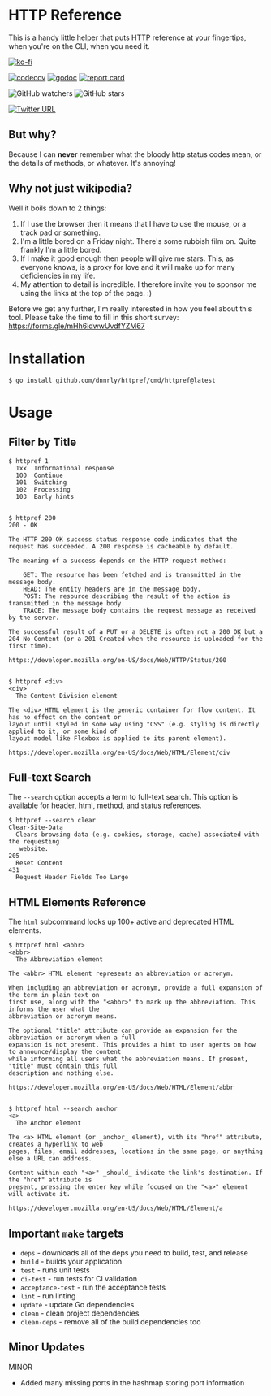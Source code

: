 # HTTP Reference

This is a handy little helper that puts HTTP reference at your fingertips, when you're on the CLI, when you need it.

[![ko-fi](https://www.ko-fi.com/img/githubbutton_sm.svg)](https://ko-fi.com/W7W414S4U)


[![codecov](https://codecov.io/gh/dnnrly/httpref/branch/master/graph/badge.svg?token=HW5W5HEEEX)](https://codecov.io/gh/dnnrly/httpref)
[![godoc](https://godoc.org/github.com/dnnrly/httpref?status.svg)](http://godoc.org/github.com/dnnrly/httpref)
[![report card](https://goreportcard.com/badge/github.com/dnnrly/httpref)](https://goreportcard.com/report/github.com/dnnrly/httpref)

![GitHub watchers](https://img.shields.io/github/watchers/dnnrly/httpref?style=social)
![GitHub stars](https://img.shields.io/github/stars/dnnrly/httpref?style=social)

[![Twitter URL](https://img.shields.io/twitter/url?style=social&url=https%3A%2F%2Fgithub.com%2Fdnnrly%2Fhttpref)](https://twitter.com/intent/tweet?url=https://github.com/dnnrly/httpref)

## But why?

Because I can **never** remember what the bloody http status codes mean, or the details of methods, or whatever. It's annoying!

## Why not just wikipedia?

Well it boils down to 2 things:

1. If I use the browser then it means that I have to use the mouse, or a track pad or something.
2. I'm a little bored on a Friday night. There's some rubbish film on. Quite frankly I'm a little bored.
3. If I make it good enough then people will give me stars. This, as everyone knows, is a proxy for love and it will make up for many deficiencies in my life.
4. My attention to detail is incredible. I therefore invite you to sponsor me using the links at the top of the page. :)

Before we get any further, I'm really interested in how you feel about this tool. Please take the time to fill in this short survey: https://forms.gle/mHh6idwwUvdfYZM67

# Installation

```shell
$ go install github.com/dnnrly/httpref/cmd/httpref@latest
```

# Usage

## Filter by Title

```
$ httpref 1
  1xx  Informational response
  100  Continue
  101  Switching
  102  Processing
  103  Early hints


$ httpref 200
200 - OK

The HTTP 200 OK success status response code indicates that the request has succeeded. A 200 response is cacheable by default.

The meaning of a success depends on the HTTP request method:

    GET: The resource has been fetched and is transmitted in the message body.
    HEAD: The entity headers are in the message body.
    POST: The resource describing the result of the action is transmitted in the message body.
    TRACE: The message body contains the request message as received by the server.

The successful result of a PUT or a DELETE is often not a 200 OK but a 204 No Content (or a 201 Created when the resource is uploaded for the first time).

https://developer.mozilla.org/en-US/docs/Web/HTTP/Status/200


$ httpref <div>
<div>
  The Content Division element

The <div> HTML element is the generic container for flow content. It has no effect on the content or
layout until styled in some way using "CSS" (e.g. styling is directly applied to it, or some kind of
layout model like Flexbox is applied to its parent element).

https://developer.mozilla.org/en-US/docs/Web/HTML/Element/div
```

## Full-text Search

The `--search` option accepts a term to full-text search. This option is available for header, html, method, and status references.

```
$ httpref --search clear
Clear-Site-Data
  Clears browsing data (e.g. cookies, storage, cache) associated with the requesting
   website.
205
  Reset Content
431
  Request Header Fields Too Large
```

## HTML Elements Reference

The `html` subcommand looks up 100+ active and deprecated HTML elements.

```
$ httpref html <abbr>
<abbr>
  The Abbreviation element

The <abbr> HTML element represents an abbreviation or acronym.

When including an abbreviation or acronym, provide a full expansion of the term in plain text on
first use, along with the "<abbr>" to mark up the abbreviation. This informs the user what the
abbreviation or acronym means.

The optional "title" attribute can provide an expansion for the abbreviation or acronym when a full
expansion is not present. This provides a hint to user agents on how to announce/display the content
while informing all users what the abbreviation means. If present, "title" must contain this full
description and nothing else.

https://developer.mozilla.org/en-US/docs/Web/HTML/Element/abbr


$ httpref html --search anchor
<a>
  The Anchor element

The <a> HTML element (or _anchor_ element), with its "href" attribute, creates a hyperlink to web
pages, files, email addresses, locations in the same page, or anything else a URL can address.

Content within each "<a>" _should_ indicate the link's destination. If the "href" attribute is
present, pressing the enter key while focused on the "<a>" element will activate it.

https://developer.mozilla.org/en-US/docs/Web/HTML/Element/a
```

## Important `make` targets

* `deps` - downloads all of the deps you need to build, test, and release
* `build` - builds your application
* `test` - runs unit tests
* `ci-test` - run tests for CI validation
* `acceptance-test` - run the acceptance tests
* `lint` -  run linting
* `update` - update Go dependencies
* `clean` - clean project dependencies
* `clean-deps` - remove all of the build dependencies too


## Minor Updates
MINOR
* Added many missing ports in the hashmap storing port information
